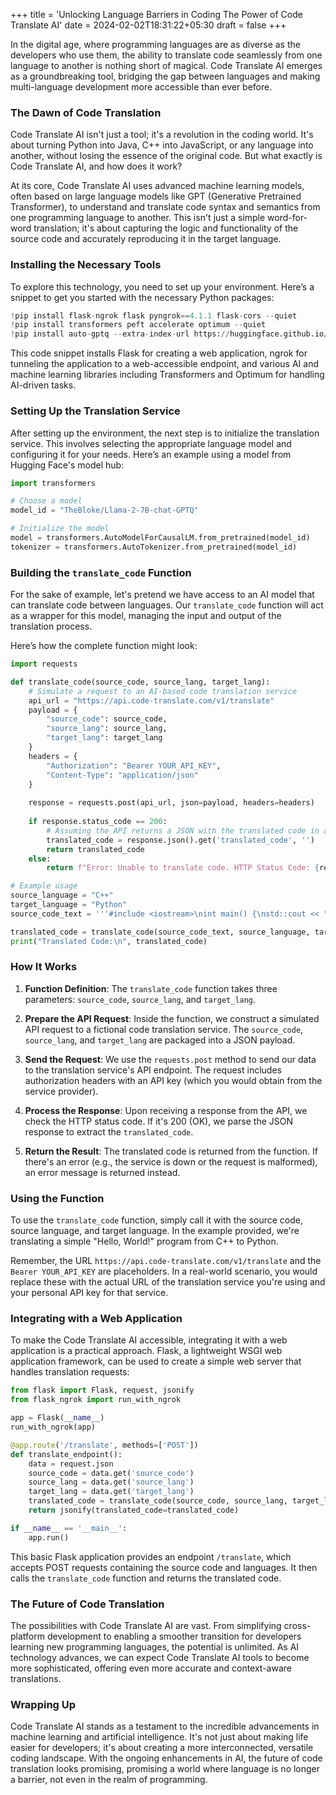 +++
title = 'Unlocking Language Barriers in Coding The Power of Code Translate AI'
date = 2024-02-02T18:31:22+05:30
draft = false
+++

In the digital age, where programming languages are as diverse as the developers who use them, the ability to translate code seamlessly from one language to another is nothing short of magical. Code Translate AI emerges as a groundbreaking tool, bridging the gap between languages and making multi-language development more accessible than ever before.

### The Dawn of Code Translation

Code Translate AI isn't just a tool; it's a revolution in the coding world. It's about turning Python into Java, C++ into JavaScript, or any language into another, without losing the essence of the original code. But what exactly is Code Translate AI, and how does it work?

At its core, Code Translate AI uses advanced machine learning models, often based on large language models like GPT (Generative Pretrained Transformer), to understand and translate code syntax and semantics from one programming language to another. This isn't just a simple word-for-word translation; it's about capturing the logic and functionality of the source code and accurately reproducing it in the target language.

### Installing the Necessary Tools

To explore this technology, you need to set up your environment. Here’s a snippet to get you started with the necessary Python packages:

```python
!pip install flask-ngrok flask pyngrok==4.1.1 flask-cors --quiet
!pip install transformers peft accelerate optimum --quiet
!pip install auto-gptq --extra-index-url https://huggingface.github.io/autogptq-index/whl/cu118/ --quiet
```

This code snippet installs Flask for creating a web application, ngrok for tunneling the application to a web-accessible endpoint, and various AI and machine learning libraries including Transformers and Optimum for handling AI-driven tasks.

### Setting Up the Translation Service

After setting up the environment, the next step is to initialize the translation service. This involves selecting the appropriate language model and configuring it for your needs. Here’s an example using a model from Hugging Face's model hub:

```python
import transformers

# Choose a model
model_id = "TheBloke/Llama-2-7B-chat-GPTQ"

# Initialize the model
model = transformers.AutoModelForCausalLM.from_pretrained(model_id)
tokenizer = transformers.AutoTokenizer.from_pretrained(model_id)
```

### Building the `translate_code` Function

For the sake of example, let's pretend we have access to an AI model that can translate code between languages. Our `translate_code` function will act as a wrapper for this model, managing the input and output of the translation process.

Here’s how the complete function might look:

```python
import requests

def translate_code(source_code, source_lang, target_lang):
    # Simulate a request to an AI-based code translation service
    api_url = "https://api.code-translate.com/v1/translate"
    payload = {
        "source_code": source_code,
        "source_lang": source_lang,
        "target_lang": target_lang
    }
    headers = {
        "Authorization": "Bearer YOUR_API_KEY",
        "Content-Type": "application/json"
    }
    
    response = requests.post(api_url, json=payload, headers=headers)
    
    if response.status_code == 200:
        # Assuming the API returns a JSON with the translated code in a field named 'translated_code'
        translated_code = response.json().get('translated_code', '')
        return translated_code
    else:
        return f"Error: Unable to translate code. HTTP Status Code: {response.status_code}"

# Example usage
source_language = "C++"
target_language = "Python"
source_code_text = '''#include <iostream>\nint main() {\nstd::cout << "Hello, World!" << std::endl;\nreturn 0;\n}'''

translated_code = translate_code(source_code_text, source_language, target_language)
print("Translated Code:\n", translated_code)
```

### How It Works

1. **Function Definition**: The `translate_code` function takes three parameters: `source_code`, `source_lang`, and `target_lang`.

2. **Prepare the API Request**: Inside the function, we construct a simulated API request to a fictional code translation service. The `source_code`, `source_lang`, and `target_lang` are packaged into a JSON payload.

3. **Send the Request**: We use the `requests.post` method to send our data to the translation service's API endpoint. The request includes authorization headers with an API key (which you would obtain from the service provider).

4. **Process the Response**: Upon receiving a response from the API, we check the HTTP status code. If it's 200 (OK), we parse the JSON response to extract the `translated_code`.

5. **Return the Result**: The translated code is returned from the function. If there's an error (e.g., the service is down or the request is malformed), an error message is returned instead.

### Using the Function

To use the `translate_code` function, simply call it with the source code, source language, and target language. In the example provided, we're translating a simple "Hello, World!" program from C++ to Python.

Remember, the URL `https://api.code-translate.com/v1/translate` and the `Bearer YOUR_API_KEY` are placeholders. In a real-world scenario, you would replace these with the actual URL of the translation service you're using and your personal API key for that service.

### Integrating with a Web Application

To make the Code Translate AI accessible, integrating it with a web application is a practical approach. Flask, a lightweight WSGI web application framework, can be used to create a simple web server that handles translation requests:

```python
from flask import Flask, request, jsonify
from flask_ngrok import run_with_ngrok

app = Flask(__name__)
run_with_ngrok(app)

@app.route('/translate', methods=['POST'])
def translate_endpoint():
    data = request.json
    source_code = data.get('source_code')
    source_lang = data.get('source_lang')
    target_lang = data.get('target_lang')
    translated_code = translate_code(source_code, source_lang, target_lang)
    return jsonify(translated_code=translated_code)

if __name__ == '__main__':
    app.run()
```

This basic Flask application provides an endpoint `/translate`, which accepts POST requests containing the source code and languages. It then calls the `translate_code` function and returns the translated code.

### The Future of Code Translation

The possibilities with Code Translate AI are vast. From simplifying cross-platform development to enabling a smoother transition for developers learning new programming languages, the potential is unlimited. As AI technology advances, we can expect Code Translate AI tools to become more sophisticated, offering even more accurate and context-aware translations.

### Wrapping Up

Code Translate AI stands as a testament to the incredible advancements in machine learning and artificial intelligence. It's not just about making life easier for developers; it's about creating a more interconnected, versatile coding landscape. With the ongoing enhancements in AI, the future of code translation looks promising, promising a world where language is no longer a barrier, not even in the realm of programming.

